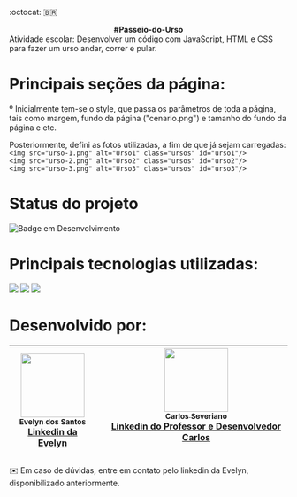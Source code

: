 :octocat: :brazil:
<div align="center"><b>#Passeio-do-Urso </b></div>
<a href="https://pt.vecteezy.com/arte-vetorial/9955668-pixel-art-arcade-game-scene-with-life-bar-trees-board-and-clouds-8bit-background"></a>
Atividade escolar: Desenvolver um código com JavaScript, HTML e CSS para fazer um urso andar, correr e pular.

# Principais seções da página:
º Inicialmente tem-se o style, que passa os parâmetros de toda a página, tais como margem, fundo da página ("cenario.png") e tamanho do fundo da página e etc.
 
Posteriormente, defini as fotos utilizadas, a fim de que já sejam carregadas:<br>
`<img src="urso-1.png" alt="Urso1" class="ursos" id="urso1"/>`<br>
`<img src="urso-2.png" alt="Urso2" class="ursos" id="urso2"/>`<br>
`<img src="urso-3.png" alt="Urso3" class="ursos" id="urso3"/>`

# Status do projeto
![Badge em Desenvolvimento](https://img.shields.io/badge/STATUS-Finalizado-ff69b4)

# Principais tecnologias utilizadas:
<div style="width:600px display:inline">
<img style="width:40px display:inline-block" src="https://user-images.githubusercontent.com/102689284/205044499-a4fec1f0-f23c-4051-b7d0-427ea775c0da.png">
<img style="width:40px display:inline-block" src="https://user-images.githubusercontent.com/102689284/205044592-c449a56b-3fa9-4122-a6e0-6604b26aa7b3.png">
<img style="width:40px display:inline-block" src="https://user-images.githubusercontent.com/102689284/205044643-4d3b21da-1adf-458e-8169-fe29a756416f.png">
</div>
 
# Desenvolvido por:
|[<img src="https://avatars.githubusercontent.com/u/102689284?v=4" width=115><br><sub>Evelyn dos Santos</sub>](https://github.com/SantosEve)<br><a href="https://www.linkedin.com/in/evelyn-dos-santos">Linkedin da Evelyn</a>| <br><br> | [<img src="https://avatars.githubusercontent.com/u/7065152?v=4"  width=115><br><sub>Carlos Severiano</sub>](https://github.com/cseveriano)<br><a href="https://www.linkedin.com/in/carlos-severiano-0117a12b">Linkedin do Professor e Desenvolvedor Carlos</a> <br><br> |
| :---: | :---: | :---: |

✉️
Em caso de dúvidas, entre em contato pelo linkedin da Evelyn, disponibilizado anteriormente.

